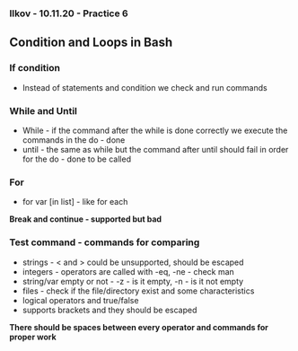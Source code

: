 ### Ilkov  - 10.11.20 - Practice 6

## Condition and Loops in Bash

### If condition
* Instead of statements and condition we check and run commands

### While and Until
* While - if the command after the while is done correctly we execute the
commands in the do - done
* until - the same as while but the command after until should fail in order
for the do - done to be called

### For
* for var [in list] - like for each

**Break and continue - supported but bad**

### Test command - commands for comparing
* strings - < and > could be unsupported, should be escaped
* integers - operators are called with -eq, -ne - check man
* string/var empty or not - -z - is it empty, -n - is it not empty
* files - check if the file/directory exist and some characteristics
* logical operators and true/false
* supports brackets and they should be escaped

**There should be spaces between every operator and commands for proper work**


